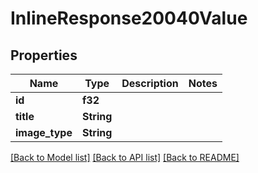 # InlineResponse20040Value

## Properties

Name | Type | Description | Notes
------------ | ------------- | ------------- | -------------
**id** | **f32** |  | 
**title** | **String** |  | 
**image_type** | **String** |  | 

[[Back to Model list]](../README.md#documentation-for-models) [[Back to API list]](../README.md#documentation-for-api-endpoints) [[Back to README]](../README.md)


